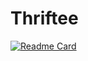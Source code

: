 # Thriftee

[![Readme Card](https://github-readme-stats.vercel.app/api/pin/?username=ChamaliVishmani&repo=Thriftee)](https://github.com/anuraghazra/github-readme-stats)
